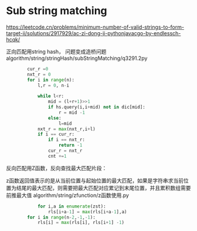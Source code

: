 

# Sub string matching
https://leetcode.cn/problems/minimum-number-of-valid-strings-to-form-target-ii/solutions/2917929/ac-zi-dong-ji-pythonjavacgo-by-endlessch-hcqk/

正向匹配用string hash， 问题变成造桥问题 algorithm/string/stringHash/subStringMatching/q3291.2py

``` python
        cur_r =0
        nxt_r = 0
        for i in range(n):
            l,r = 0, n-i
            
            while l<r:
                mid = (l+r+1)>>1
                if hs.query(i,i+mid) not in dic[mid]:
                    r = mid -1
                else:
                    l=mid 
            nxt_r = max(nxt_r,i+l)
            if i == cur_r:
                if i == nxt_r:
                    return -1
                cur_r = nxt_r
                cnt +=1
```

反向匹配用Z函数，反向查找最大匹配片段：

z函数返回值表示的是从当前位置与起始位置的最大匹配，如果是字符串求当前位置为结尾的最大匹配，则需要把最大匹配对应累记到末尾位置，并且累积数组需要前推最大值
algorithm/string/zfunction/z函数使用.py

```python 
            for i,a in enumerate(zst):
                rls[i+a-1] = max(rls[i+a-1],a)
        for i in range(n-2,-1,-1):
            rls[i] = max(rls[i], rls[i+1] -1)
```